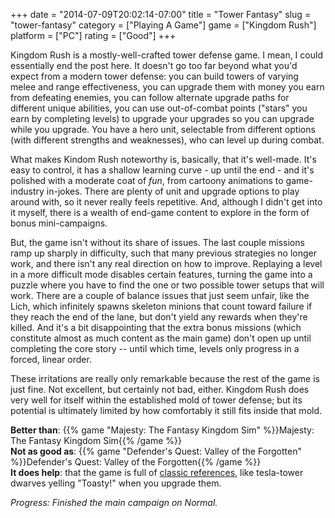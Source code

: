 +++
date = "2014-07-09T20:02:14-07:00"
title = "Tower Fantasy"
slug = "tower-fantasy"
category = ["Playing A Game"]
game = ["Kingdom Rush"]
platform = ["PC"]
rating = ["Good"]
+++

Kingdom Rush is a mostly-well-crafted tower defense game.  I mean, I could essentially end the post here.  It doesn't go too far beyond what you'd expect from a modern tower defense: you can build towers of varying melee and range effectiveness, you can upgrade them with money you earn from defeating enemies, you can follow alternate upgrade paths for different unique abilities, you can use out-of-combat points ("stars" you earn by completing levels) to upgrade your upgrades so you can upgrade while you upgrade.  You have a hero unit, selectable from different options (with different strengths and weaknesses), who can level up during combat.

What makes Kindom Rush noteworthy is, basically, that it's well-made.  It's easy to control, it has a shallow learning curve - up until the end - and it's polished with a moderate coat of <i>fun</i>, from cartoony animations to game-industry in-jokes.  There are plenty of unit and upgrade options to play around with, so it never really feels repetitive.  And, although I didn't get into it myself, there is a wealth of end-game content to explore in the form of bonus mini-campaigns.

But, the game isn't without its share of issues.  The last couple missions ramp up sharply in difficulty, such that many previous strategies no longer work, and there isn't any real direction on how to improve.  Replaying a level in a more difficult mode disables certain features, turning the game into a puzzle where you have to find the one or two possible tower setups that will work.  There are a couple of balance issues that just seem unfair, like the Lich, which infinitely spawns skeleton minions that count toward failure if they reach the end of the lane, but don't yield any rewards when they're killed.  And it's a bit disappointing that the extra bonus missions (which constitute almost as much content as the main game) don't open up until completing the core story -- until which time, levels only progress in a forced, linear order.

These irritations are really only remarkable because the rest of the game is just fine.  Not excellent, but certainly not bad, either.  Kingdom Rush does very well for itself within the established mold of tower defense; but its potential is ultimately limited by how comfortably it still fits inside that mold.

<b>Better than</b>: {{% game "Majesty: The Fantasy Kingdom Sim" %}}Majesty: The Fantasy Kingdom Sim{{% /game %}}  
<b>Not as good as</b>: {{% game "Defender's Quest: Valley of the Forgotten" %}}Defender's Quest: Valley of the Forgotten{{% /game %}}  
<b>It does help</b>: that the game is full of <a href="http://www.kingdomrush.com/wiki/index.php?title=References_and_Quotes">classic references</a>, like tesla-tower dwarves yelling "Toasty!" when you upgrade them.

<i>Progress: Finished the main campaign on Normal.</i>
